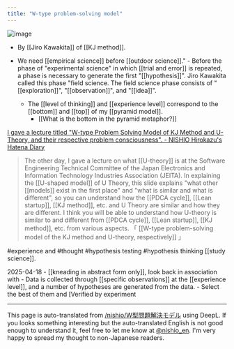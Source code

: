 ```yaml
---
title: "W-type problem-solving model"
---
```


![image](https://gyazo.com/390334994715674be46fc76dfc2c7989/thumb/1000)
- By [[Jiro Kawakita]] of [[KJ method]].

- We need [[empirical science]] before [[outdoor science]]."
        - Before the phase of "experimental science" in which [[trial and error]] is repeated, a phase is necessary to generate the first "[[hypothesis]]". Jiro Kawakita called this phase "field science. The field science phase consists of "[[exploration]]", "[[observation]]", and "[[idea]]".

    - The [[level of thinking]] and [[experience level]] correspond to the [[bottom]] and [[top]] of my [[pyramid model]].
        - [[What is the bottom in the pyramid metaphor?]]

[I gave a lecture titled "W-type Problem Solving Model of KJ Method and U-Theory, and their respective problem consciousness". - NISHIO Hirokazu's Hatena Diary](http://d.hatena.ne.jp/nishiohirokazu/20150519/1432006437)
> The other day, I gave a lecture on what [[U-theory]] is at the Software Engineering Technical Committee of the Japan Electronics and Information Technology Industries Association (JEITA).
> In explaining the [[U-shaped model]] of U Theory, this slide explains "what other [[models]] exist in the first place" and "what is similar and what is different", so you can understand how the [[PDCA cycle]], [[Lean startup]], [[KJ method]], etc. and U Theory are similar and how they are different. I think you will be able to understand how U-theory is similar to and different from [[PDCA cycle]], [[Lean startup]], [[KJ method]], etc. from various aspects.
「 [[W-type problem-solving model of the KJ method and U-theory, respectively]] 」

#experience and #thought
#hypothesis testing #hypothesis thinking
[[study science]].

2025-04-18
    - [[kneading in abstract form only]], look back in association with
        - Data is collected through [[specific observations]] at the [[experience level]], and a number of hypotheses are generated from the data.
    - Select the best of them and [Verified by experiment

---
This page is auto-translated from [/nishio/W型問題解決モデル](https://scrapbox.io/nishio/W型問題解決モデル) using DeepL. If you looks something interesting but the auto-translated English is not good enough to understand it, feel free to let me know at [@nishio_en](https://twitter.com/nishio_en). I'm very happy to spread my thought to non-Japanese readers.